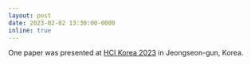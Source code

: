 ```yaml
---
layout: post
date: 2023-02-02 13:30:00-0000
inline: true
---
```


One paper was presented at <a href="https://conference.hcikorea.org/hcik2023/">HCI Korea 2023</a> in Jeongseon-gun, Korea.
